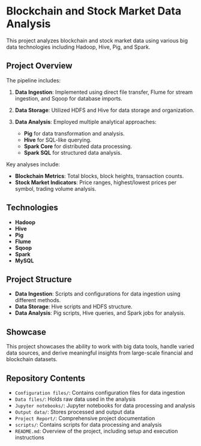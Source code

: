# Blockchain and Stock Market Data Analysis

This project analyzes blockchain and stock market data using various big data technologies including Hadoop, Hive, Pig, and Spark.

## Project Overview

The pipeline includes:

1. **Data Ingestion**: Implemented using direct file transfer, Flume for stream ingestion, and Sqoop for database imports.
   
2. **Data Storage**: Utilized HDFS and Hive for data storage and organization.
   
3. **Data Analysis**: Employed multiple analytical approaches:
   - **Pig** for data transformation and analysis.
   - **Hive** for SQL-like querying.
   - **Spark Core** for distributed data processing.
   - **Spark SQL** for structured data analysis.

Key analyses include:
- **Blockchain Metrics**: Total blocks, block heights, transaction counts.
- **Stock Market Indicators**: Price ranges, highest/lowest prices per symbol, trading volume analysis.

## Technologies

- **Hadoop**
- **Hive**
- **Pig**
- **Flume**
- **Sqoop**
- **Spark**
- **MySQL**

## Project Structure

- **Data Ingestion**: Scripts and configurations for data ingestion using different methods.
- **Data Storage**: Hive scripts and HDFS structure.
- **Data Analysis**: Pig scripts, Hive queries, and Spark jobs for analysis.

## Showcase

This project showcases the ability to work with big data tools, handle varied data sources, and derive meaningful insights from large-scale financial and blockchain datasets.

## Repository Contents

* `Configuration files/`: Contains configuration files for data ingestion
* `Data files/`: Holds raw data used in the analysis
* `Jupyter notebooks/`: Jupyter notebooks for data processing and analysis
* `Output data/`: Stores processed and output data
* `Project Report/`: Comprehensive project documentation
* `scripts/`: Contains scripts for data processing and analysis
* `README.md`: Overview of the project, including setup and execution instructions
